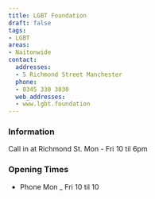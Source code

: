 ```yaml
---
title: LGBT Foundation
draft: false
tags:
- LGBT
areas:
- Naitonwide
contact:
  addresses:
  - 5 Richmond Street Manchester
  phone:
  - 0345 330 3030
  web_addresses:
  - www.lgbt.foundation
---
```


### Information
Call in at Richmond St.  Mon - Fri   10 til 6pm

### Opening Times
* Phone Mon _ Fri  10 til 10

